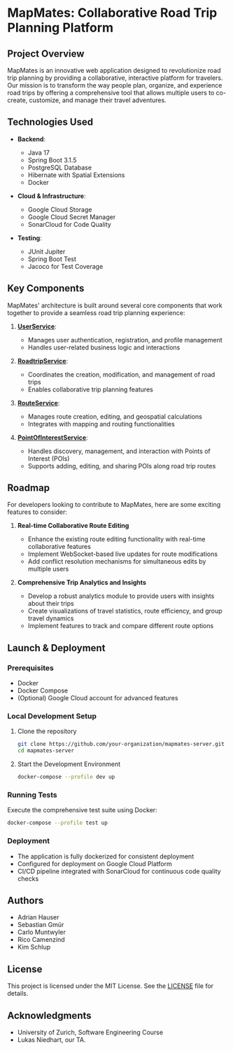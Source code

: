# MapMates: Collaborative Road Trip Planning Platform

## Project Overview

MapMates is an innovative web application designed to revolutionize road trip planning by providing a collaborative, interactive platform for travelers. Our mission is to transform the way people plan, organize, and experience road trips by offering a comprehensive tool that allows multiple users to co-create, customize, and manage their travel adventures.

## Technologies Used

- **Backend**: 
  - Java 17
  - Spring Boot 3.1.5
  - PostgreSQL Database
  - Hibernate with Spatial Extensions
  - Docker

- **Cloud & Infrastructure**:
  - Google Cloud Storage
  - Google Cloud Secret Manager
  - SonarCloud for Code Quality

- **Testing**:
  - JUnit Jupiter
  - Spring Boot Test
  - Jacoco for Test Coverage

## Key Components

MapMates' architecture is built around several core components that work together to provide a seamless road trip planning experience:

1. **[UserService](src/main/java/ch/uzh/ifi/hase/soprafs24/service/UserService.java)**: 
   - Manages user authentication, registration, and profile management
   - Handles user-related business logic and interactions

2. **[RoadtripService](src/main/java/ch/uzh/ifi/hase/soprafs24/service/RoadtripService.java)**: 
   - Coordinates the creation, modification, and management of road trips
   - Enables collaborative trip planning features

3. **[RouteService](src/main/java/ch/uzh/ifi/hase/soprafs24/service/RouteService.java)**: 
   - Manages route creation, editing, and geospatial calculations
   - Integrates with mapping and routing functionalities

4. **[PointOfInterestService](src/main/java/ch/uzh/ifi/hase/soprafs24/service/PointOfInterestService.java)**: 
   - Handles discovery, management, and interaction with Points of Interest (POIs)
   - Supports adding, editing, and sharing POIs along road trip routes

## Roadmap

For developers looking to contribute to MapMates, here are some exciting features to consider:

1. **Real-time Collaborative Route Editing**
   - Enhance the existing route editing functionality with real-time collaborative features
   - Implement WebSocket-based live updates for route modifications
   - Add conflict resolution mechanisms for simultaneous edits by multiple users

2. **Comprehensive Trip Analytics and Insights**
   - Develop a robust analytics module to provide users with insights about their trips
   - Create visualizations of travel statistics, route efficiency, and group travel dynamics
   - Implement features to track and compare different route options

## Launch & Deployment

### Prerequisites

- Docker
- Docker Compose
- (Optional) Google Cloud account for advanced features

### Local Development Setup

1. Clone the repository
   ```bash
   git clone https://github.com/your-organization/mapmates-server.git
   cd mapmates-server
   ```

2. Start the Development Environment
   ```bash
   docker-compose --profile dev up
   ```

### Running Tests

Execute the comprehensive test suite using Docker:
```bash
docker-compose --profile test up
```

### Deployment

- The application is fully dockerized for consistent deployment
- Configured for deployment on Google Cloud Platform
- CI/CD pipeline integrated with SonarCloud for continuous code quality checks

## Authors

- Adrian Hauser
- Sebastian Gmür
- Carlo Muntwyler
- Rico Camenzind
- Kim Schlup

## License

This project is licensed under the MIT License. See the [LICENSE](LICENSE) file for details.

## Acknowledgments

- University of Zurich, Software Engineering Course
- Lukas Niedhart, our TA.
